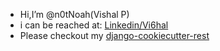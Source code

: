 - Hi,I’m @n0tNoah(Vishal P)
- i can be reached at: [Linkedin/Vi6hal](https://www.linkedin.com/in/vi6hal)
- Please checkout my [django-cookiecutter-rest](https://github.com/n0tNoah/django-cookiecutter-rest)
